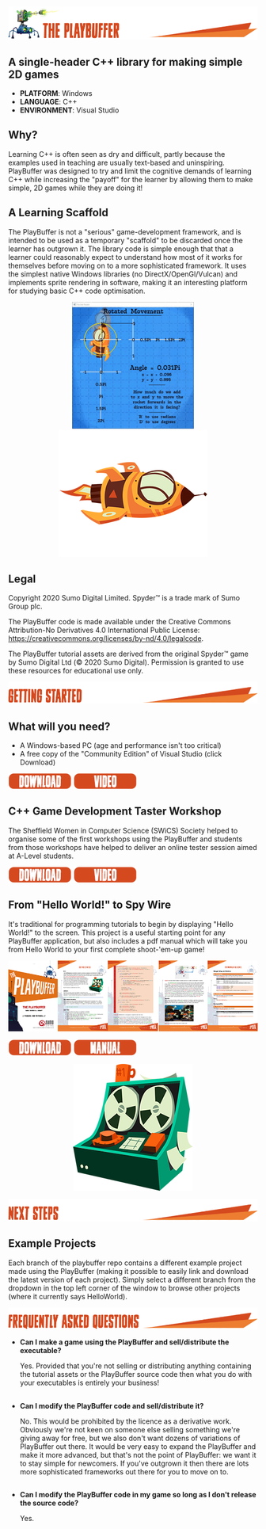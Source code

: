 
![](/.github/images/playbuffer_title.png)
## A single-header C++ library for making simple 2D games 
* **PLATFORM**: Windows
* **LANGUAGE**: C++
* **ENVIRONMENT**: Visual Studio

## Why?
Learning C++ is often seen as dry and difficult, partly because the examples used in teaching are usually text-based and uninspiring. PlayBuffer was designed to try and limit the cognitive demands of learning C++ while increasing the "payoff" for the learner by allowing them to make simple, 2D games while they are doing it!

## A Learning Scaffold
The PlayBuffer is not a "serious" game-development framework, and is intended to be used as a temporary "scaffold" to be discarded once the learner has outgrown it. The library code is simple enough that that a learner could reasonably expect to understand how most of it works for themselves before moving on to a more sophisticated framework. It uses the simplest native Windows libraries (no DirectX/OpenGl/Vulcan) and implements sprite rendering in software, making it an interesting platform for studying basic C++ code optimisation. 

<p align="center"> 
  <img src="/.github/images/rocket.gif">
  <img src="/.github/images/rocket.png">
</p>

## Legal
Copyright 2020 Sumo Digital Limited. Spyder™ is a trade mark of Sumo Group plc. 

The PlayBuffer code is made available under the Creative Commons Attribution-No Derivatives 4.0 International Public License: https://creativecommons.org/licenses/by-nd/4.0/legalcode.

The PlayBuffer tutorial assets are derived from the original Spyder™ game by Sumo Digital Ltd (© 2020 Sumo Digital). Permission is granted to use these resources for educational use only.

![](/.github/images/getting_started_title.png)

## What will you need?
- A Windows-based PC (age and performance isn't too critical)
- A free copy of the "Community Edition" of Visual Studio (click Download)

[![](/.github/images/download.png)](https://visualstudio.microsoft.com/vs/)
[![](/.github/images/video.png)](https://visualstudio.microsoft.com/vs/)

## C++ Game Development Taster Workshop
The Sheffield Women in Computer Science (SWiCS) Society helped to organise some of the first workshops using the PlayBuffer and students from those workshops have helped to deliver an online tester session aimed at A-Level students. 

[![](/.github/images/download.png)]()
[![](/.github/images/video.png)]()

## From "Hello World!" to Spy Wire

It's traditional for programming tutorials to begin by displaying "Hello World!" to the screen. This project is a useful starting point for any PlayBuffer application, but also includes a pdf manual which will take you from Hello World to your first complete shoot-'em-up game!

[![](/.github/images/playbuffer_manual.png)]()

[![](/.github/images/download.png)](https://github.com/sumo-digital-academy/playbuffer/archive/refs/heads/HelloWorld.zip)
[![](/.github/images/manual.png)](https://github.com/sumo-digital-academy/playbuffer/blob/HelloWorld/PlayBuffer%20Manual.pdf)

<p align="center"> <img src="/.github/images/machine.png"> </p>

![](/.github/images/next_steps_title.png)

## Example Projects
Each branch of the playbuffer repo contains a different example project made using the PlayBuffer (making it possible to easily link and download the latest version of each project). Simply select a different branch from the dropdown in the top left corner of the window to browse other projects (where it currently says HelloWorld).

![](/.github/images/faq_title.png)

* **Can I make a game using the PlayBuffer and sell/distribute the executable?**

   Yes. Provided that you're not selling or distributing anything containing the tutorial assets or the PlayBuffer source code then what you do with your executables is entirely your business!
 
 ##
 
* **Can I modify the PlayBuffer code and sell/distribute it?** 

   No. This would be prohibited by the licence as a derivative work. Obviously we're not keen on someone else selling something we're giving away for free, but we also don't want dozens of variations of PlayBuffer out there. It would be very easy to expand the PlayBuffer and make it more advanced, but that's not the point of PlayBuffer: we want it to stay simple for newcomers. If you've outgrown it then there are lots more sophisticated frameworks out there for you to move on to.  
 
  ##
* **Can I modify the PlayBuffer code in my game so long as I don't release the source code?**

   Yes.


